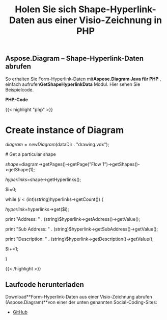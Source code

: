 ﻿---
title: Holen Sie sich Shape-Hyperlink-Daten aus einer Visio-Zeichnung in PHP
type: docs
weight: 20
url: /de/java/get-shape-hyperlink-data-from-a-visio-drawing-in-php/
---
## **Aspose.Diagram – Shape-Hyperlink-Daten abrufen**
So erhalten Sie Form-Hyperlink-Daten mit**Aspose.Diagram Java für PHP** , einfach aufrufen**GetShapeHyperlinkData** Modul. Hier sehen Sie Beispielcode.

**PHP-Code**

{{< highlight "php" >}}

 # Create instance of Diagram

$diagram = new Diagram($dataDir . "drawing.vdx");

\# Get a particular shape

$shape=$diagram->getPages()->getPage("Flow 1")->getShapes()->getShape(1);

$hyperlinks=$shape->getHyperlinks();

$i=0;

while ($i<(int)(string)$hyperlinks->getCount()) {

$hyperlink=$hyperlinks->get($i);

print "Address: " . (string)$hyperlink->getAddress()->getValue();

print "Sub Address: " . (string)$hyperlink->getSubAddress()->getValue();

print "Description: " . (string)$hyperlink->getDescription()->getValue();

$i+=1;

}

{{< /highlight >}}
## **Laufcode herunterladen**
 Download**Form-Hyperlink-Daten aus einer Visio-Zeichnung abrufen (Aspose.Diagram)**von einer der unten genannten Social-Coding-Sites:

- [GitHub](https://github.com/asposediagram/Aspose.Diagram-for-Java/blob/master/Plugins/Aspose_Diagram_Java_for_PHP/src/aspose/diagram/WorkingwithHyperlinks/GetShapeHyperlinkData.php)
